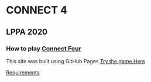 # CONNECT 4
## LPPA 2020

### How to play [Connect Four](https://en.wikipedia.org/wiki/Connect_Four)

This site was built using GitHub Pages [Try the game Here](https://faustoazzaretti.github.io/connect4/)

[Requirements](https://i.ibb.co/g7Jwm3G/Whats-App-Image-2020-11-30-at-12-24-39.jpg)


